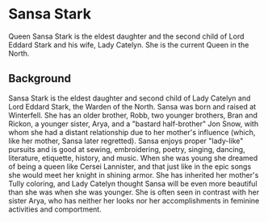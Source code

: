 # Sansa Stark

Queen Sansa Stark is the eldest daughter and the second child of Lord Eddard Stark and his wife, Lady Catelyn. She is the current Queen in the North.

## Background

Sansa Stark is the eldest daughter and second child of Lady Catelyn and Lord Eddard Stark, the Warden of the North. Sansa was born and raised at Winterfell. She has an older brother, Robb, two younger brothers, Bran and Rickon, a younger sister, Arya, and a "bastard half-brother" Jon Snow, with whom she had a distant relationship due to her mother's influence (which, like her mother, Sansa later regretted). Sansa enjoys proper "lady-like" pursuits and is good at sewing, embroidering, poetry, singing, dancing, literature, etiquette, history, and music. When she was young she dreamed of being a queen like Cersei Lannister, and that just like in the epic songs she would meet her knight in shining armor. She has inherited her mother's Tully coloring, and Lady Catelyn thought Sansa will be even more beautiful than she was when she was younger. She is often seen in contrast with her sister Arya, who has neither her looks nor her accomplishments in feminine activities and comportment.
